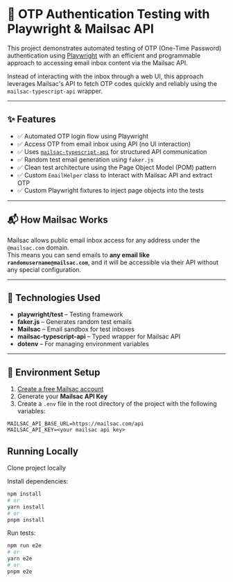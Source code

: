 # 🔐 OTP Authentication Testing with Playwright & Mailsac API

This project demonstrates automated testing of OTP (One-Time Password) authentication using [Playwright](https://playwright.dev/) with an efficient and programmable approach to accessing email inbox content via the Mailsac API.

Instead of interacting with the inbox through a web UI, this approach leverages Mailsac's API to fetch OTP codes quickly and reliably using the `mailsac-typescript-api` wrapper.

---

## ✨ Features

- ✅ Automated OTP login flow using Playwright
- ✅ Access OTP from email inbox using API (no UI interaction)
- ✅ Uses [`mailsac-typescript-api`](https://www.npmjs.com/package/mailsac-typescript-api) for structured API communication
- ✅ Random test email generation using `faker.js`
- ✅ Clean test architecture using the Page Object Model (POM) pattern
- ✅ Custom `EmailHelper` class to interact with Mailsac API and extract OTP
- ✅ Custom Playwright fixtures to inject page objects into the tests


---

## 📬 How Mailsac Works

Mailsac allows public email inbox access for any address under the `@mailsac.com` domain.  
This means you can send emails to **any email like `randomusername@mailsac.com`**, and it will be accessible via their API without any special configuration.


---

## 🔧 Technologies Used

- **playwright/test** – Testing framework
- **faker.js** – Generates random test emails
- **Mailsac** – Email sandbox for test inboxes
- **mailsac-typescript-api** – Typed wrapper for Mailsac API
- **dotenv** – For managing environment variables

---

## 🔑 Environment Setup

1. [Create a free Mailsac account](https://mailsac.com)
2. Generate your **Mailsac API Key**
3. Create a `.env` file in the root directory of the project with the following variables:

```env
MAILSAC_API_BASE_URL=https://mailsac.com/api
MAILSAC_API_KEY=<your mailsac api key>
```

## Running Locally

Clone project locally

Install dependencies:

```bash
npm install
# or
yarn install
# or
pnpm install
```

Run tests:

```bash
npm run e2e
# or
yarn e2e
# or
pnpm e2e
```
